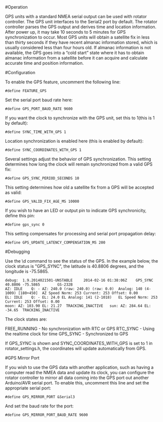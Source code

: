 #Operation

GPS units with a standard NMEA serial output can be used with rotator controller.  The GPS unit interfaces to the Serial2 port by default.  The rotator controller parses the GPS output and derives time and location information.
After power up, it may take 10 seconds to 5 minutes for GPS synchronization to occur.  Most GPS units will obtain a satellite fix in less than thirty seconds if they have recent almanac information stored, which is usually considered less than four hours old.  If almanac information is not available, the GPS goes into a “cold start” state where it has to obtain almanac information from a satellite before it can acquire and calculate accurate time and position information.

#Configuration

To enable the GPS feature, uncomment the following line:

    #define FEATURE_GPS

Set the serial port baud rate here:

    #define GPS_PORT_BAUD_RATE 9600

If you want the clock to synchronize with the GPS unit, set this to 1(this is 1 by default):

    #define SYNC_TIME_WITH_GPS 1

Location synchronization is enabled here (this is enabled by default):

    #define SYNC_COORDINATES_WITH_GPS 1

Several settings adjust the behavior of GPS synchronization.  This setting determines how long the clock will remain synchronized from a valid GPS fix:

    #define GPS_SYNC_PERIOD_SECONDS 10

This setting determines how old a satellite fix from a GPS will be accepted as valid:

    #define GPS_VALID_FIX_AGE_MS 10000

If you wish to have an LED or output pin to indicate GPS synchronicity, define this pin:

    #define gps_sync 0

This setting compensates for processing and serial port propagation delay:

    #define GPS_UPDATE_LATENCY_COMPENSATION_MS 200

#Debugging

Use the \d command to see the status of the GPS.  In the example below, the clock status is "GPS_SYNC", the latitude is 40.8806 degrees, and the longitude is -75.5865.
    
    debug: 	1.9.2014021501-UNSTABLE		2014-02-16 01:38:06Z	GPS_SYNC	40.8806 -75.5865		GS-232B
	AZ: IDLE	Q: - AZ: 240.0 (raw: 240.0) (raw: 0.0)  Analog: 140 (4-1009) [180+450]  AZ Speed Norm: 253 Current: 253	Offset: 0.00
	EL: IDLE	Q: - EL: 24.0 EL Analog: 141 (2-1018)   EL Speed Norm: 253 Current: 253	Offset: 0.00
	moon: AZ: 103.90 EL: 21.27	TRACKING_INACTIVE 	sun: AZ: 284.64 EL: -34.65	TRACKING_INACTIVE

The clock states are:

  FREE_RUNNING - No synchronization with RTC or GPS
  RTC_SYNC - Using the realtime clock for time
  GPS_SYNC - Synchronized to GPS


If GPS_SYNC is shown and SYNC_COORDINATES_WITH_GPS is set to 1 in rotator_settings.h, the coordinates will update automatically from GPS.

#GPS Mirror Port

If you wish to use the GPS data with another application, such as having a computer read the NMEA data and update its clock, you can configure the rotator controller to mirror all data coming into the GPS port out another Arduino/AVR serial port.  To enable this, uncomment this line and set the appropriate serial port:

    #define GPS_MIRROR_PORT &Serial3 

And set the baud rate for the port:

    #define GPS_MIRROR_PORT_BAUD_RATE 9600

